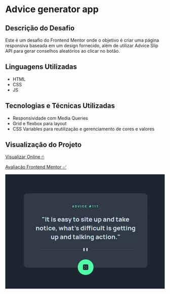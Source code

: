 # Advice generator app

## Descrição do Desafio
Este é um desafio do Frontend Mentor onde o objetivo é criar uma página responsiva baseada em um design fornecido,
além de utilizar Advice Slip API para gerar conselhos aleatórios ao clicar no botão.

## Linguagens Utilizadas
- HTML
- CSS
- JS

## Tecnologias e Técnicas Utilizadas
- Responsividade com Media Queries
- Grid e flexbox para layout
- CSS Variables para reutilização e gerenciamento de cores e valores

## Visualização do Projeto
[Visualizar Online 🖱](https://lucasjcfreire.github.io/challenges/frontend-mentor/02-junior/advice-generator/)

[Avaliação Frontend Mentor ✅](https://www.frontendmentor.io/solutions/organization-html-css-and-javascript-9lAtYXxnGA)

![Visualização do Projeto](./src/images/preview.gif)